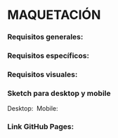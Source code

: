 # MAQUETACIÓN
### Requisitos generales:

	
### Requisitos específicos:
	

### Requisitos visuales:
	

### Sketch para desktop y mobile
Desktop: ![]()
Mobile: ![]()

### Link GitHub Pages: 
